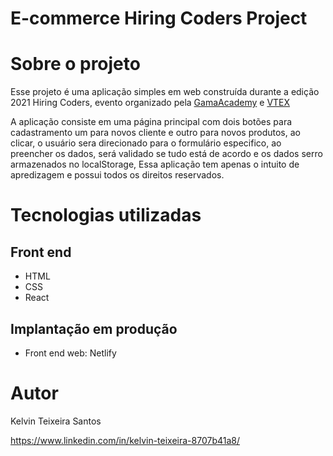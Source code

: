 # E-commerce Hiring Coders Project

# Sobre o projeto
<!-- https://programminglife.netlify.app/ -->

Esse projeto é uma aplicação simples em web construída durante a edição 2021 Hiring Coders, evento organizado pela [GamaAcademy](https://www.gama.academy/ "Site da Gama Academy") e [VTEX](https://vtex.com/br-pt/ "Site da VTEX")  
 
A aplicação consiste em uma página principal com dois botões para cadastramento um para novos cliente e outro para novos produtos, ao clicar, o usuário sera direcionado para o formulário especifico, ao preencher os dados, será validado se tudo está de acordo e os dados serro armazenados no localStorage, Essa aplicação tem apenas o intuito de apredizagem e possui todos os direitos reservados.

# Tecnologias utilizadas
## Front end
- HTML 
- CSS 
- React 

## Implantação em produção
- Front end web: Netlify

# Autor

Kelvin Teixeira Santos

https://www.linkedin.com/in/kelvin-teixeira-8707b41a8/
